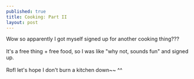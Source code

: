 ```yaml
---
published: true
title: Cooking: Part II
layout: post
---
```

Wow so apparently I got myself signed up for another cooking thing???
<br/><br/>
It's a free thing + free food, so I was like "why not, sounds fun" and signed up.
<br/><br/>
Rofl let's hope I don't burn a kitchen down~~ ^^